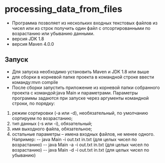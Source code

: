 # processing_data_from_files
- Программа позволяет из нескольких входных текстовых файлов из чисел или из строк получить один файл с отсортированными по возрастанию или убыванию данными.
- версия JDK 1.8
- версия Maven 4.0.0
## Запуск
- Для запуска необходимо установить Maven и JDK 1.8 или выше
- для сборки в корневой папке проекта в командной строке ввести команду:mvn compile
- После сборки запустить приложение из корневой папки собранного проекта с командой:java Main и параметрами. Параметры программы задаются при запуске через аргументы командной строки, по порядку:
1. режим сортировки (-a или -d), необязательный, по умолчанию сортируем по возрастанию;
2. тип данных (-s или -i), обязательный;
3. имя выходного файла, обязательное;
4. остальные параметры – имена входных файлов, не менее одного. 
Например:
  -- java Main -i out.txt in.txt (для целых чисел по возрастанию)
  -- java Main -a -i out.txt in.txt (для целых чисел по возрастанию)
  -- java Main -d -i out.txt in.txt (для целых чисел по убыванию)
